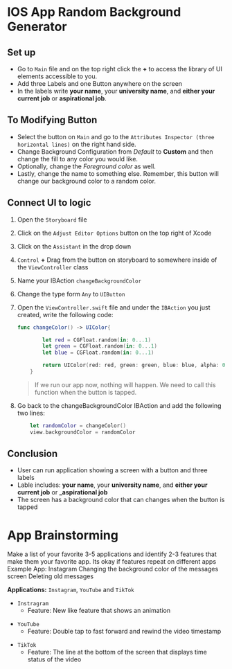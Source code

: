 # **IOS App Random Background Generator**
 


## Set up
* Go to `Main` file and on the top right click the **+** to access the library of UI elements accessible to you.
* Add three Labels and one Button anywhere on the screen
* In the labels write **your name**, your **university name**, and **either your current job** or **aspirational job**.



## To Modifying Button 
* Select the button on `Main` and go to the `Attributes Inspector (three horizontal lines)` on the right hand side.
* Change Background Configuration from _Default_ to **Custom** and then change the fill to any color you would like.
* Optionally, change the _Foreground color_ as well.
* Lastly, change the name to something else. Remember, this button will change our background color to a random color.



## Connect UI to logic 
1. Open the `Storyboard` file
1. Click on the `Adjust Editor Options` button on the top right of Xcode
1. Click on the `Assistant` in the drop down
1. `Control` **+** Drag from the button on storyboard to somewhere inside of the `ViewController` class
1. Name your IBAction `changeBackgroundColor`
1. Change the type form `Any` to `UIButton`
1. Open the `ViewController.swift` file and under the `IBAction` you just created, write the following code:
    ```swift
    func changeColor() -> UIColor{

            let red = CGFloat.random(in: 0...1)
            let green = CGFloat.random(in: 0...1)
            let blue = CGFloat.random(in: 0...1)

            return UIColor(red: red, green: green, blue: blue, alpha: 0.5)
        }
    ```

    > If we run our app now, nothing will happen. We need to call this function when the button is tapped.
1. Go back to the changeBackgroundColor IBAction and add the following two lines:
    ```swift
        let randomColor = changeColor()
        view.backgroundColor = randomColor
    ```


## Conclusion
* User can run application showing a screen with a button and three labels
* Lable includes: **your name**, your **university name**, and **either your current job** or **_aspirational job**
* The screen has a background color that can changes when the button is tapped




# App Brainstorming
Make a list of your favorite 3-5 applications and identify 2-3 features that make them your favorite app. Its okay if features repeat on different apps
Example App: Instagram
Changing the background color of the messages screen
Deleting old messages

**Applications:** `Instagram`, `YouTube` and `TikTok`
- `Instragram`
    - Feature: New like feature that shows an animation 
* `YouTube`
    * Feature: Double tap to fast forward and rewind the video timestamp
- `TikTok`
    - Feature: The line at the bottom of the screen that displays time status of the video
